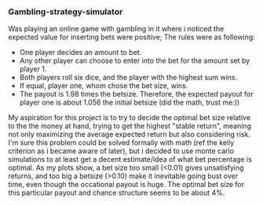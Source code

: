 ### Gambling-strategy-simulator
Was playing an  online game with gambling in it where i noticed the expected value for inserting bets were positive; 
The rules were as following: 
- One player decides an amount to bet.
- Any other player can choose to enter into the bet for the amount set by player 1.
- Both players roll six dice, and the player with the highest sum wins. 
- If equal, player one, whom chose the bet size, wins. 
- The payout is 1.98 times the betsize. Therefore, the expected payout for player one is about 1.056 the initial betsize (did the math, trust me:))

My aspiration for this project is to try to decide the optimal bet size relative to the the money at hand, trying to get the highest "stable return",
meaning not only maximizing the average expected return but also considering risk.
I'm sure this problem could be solved formally with math (ref the kelly criterion as i became aware of later), but i decided to use monte carlo simulations
to at least get a decent estimate/idea of what bet percentage is optimal.
As my plots show, a bet size too small (<0.01) gives unsatisfying returns, and too big a betsize (>0.10) make it inevitable going bust over time, even though the occational payout is huge.
The optimal bet size for this particular payout and chance structure seems to be about 4%. 
